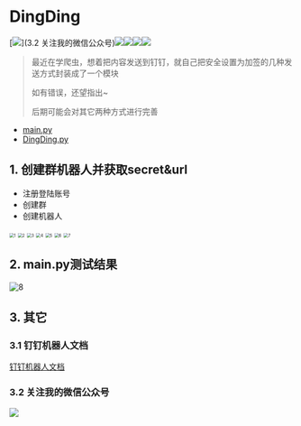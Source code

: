 # DingDing

[<img src="https://img.shields.io/badge/微信公众号-OwnStudyNotes-{徽标颜色}.svg">](3.2 关注我的微信公众号)[<img src="https://img.shields.io/badge/CSDN-(jiangtao)-{徽标颜色}.svg">](https://me.csdn.net/weixin_46005735)<img src="https://img.shields.io/badge/version-0.1.0-{徽标颜色}.svg"><img src="https://img.shields.io/badge/version-0.1.0-{徽标颜色}.svg"><img src="https://img.shields.io/badge/python_version-3.7-{徽标颜色}.svg">

> 最近在学爬虫，想着把内容发送到钉钉，就自己把安全设置为加签的几种发送方式封装成了一个模块
>
> 如有错误，还望指出~
>
> 后期可能会对其它两种方式进行完善

- [main.py](./main.py)
- [DingDing.py](./DingDing/DingDing.py)

## 1. 创建群机器人并获取secret&url

- 注册登陆账号
- 创建群
- 创建机器人

<img src="https://github.com/jt-jiangtao/DingDing/blob/master/DingDing_img/1.jpg" alt="1" style="zoom:50%;" />

<img src="https://github.com/jt-jiangtao/DingDing/blob/master/DingDing_img/2.jpg" alt="2" style="zoom:50%;" />

<img src="https://github.com/jt-jiangtao/DingDing/blob/master/DingDing_img/3.jpg" alt="3" style="zoom:50%;" />

<img src="https://github.com/jt-jiangtao/DingDing/blob/master/DingDing_img/4.jpg" alt="4" style="zoom:50%;" />

<img src="https://github.com/jt-jiangtao/DingDing/blob/master/DingDing_img/5.jpg" alt="5" style="zoom:50%;" />

<img src="https://github.com/jt-jiangtao/DingDing/blob/master/DingDing_img/6.jpg" alt="6" style="zoom:50%;" />

<img src="https://github.com/jt-jiangtao/DingDing/blob/master/DingDing_img/7.jpg" alt="7" style="zoom:50%;" />

## 2. main.py测试结果

![8](https://github.com/jt-jiangtao/DingDing/blob/master/DingDing_img/8.jpg)

## 3. 其它

### 3.1 钉钉机器人文档

[钉钉机器人文档](https://ding-doc.dingtalk.com/doc#/serverapi2/qf2nxq)

### 3.2 关注我的微信公众号

<img src="https://github.com/jt-jiangtao/DingDing/blob/master/DingDing_img/qrcode_for_gh_da4542d619e8_258.jpg">

